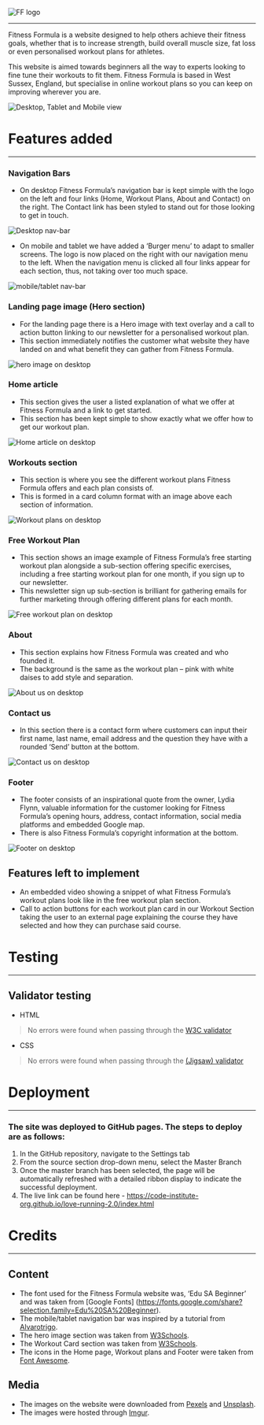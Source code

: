 ![FF logo](https://i.imgur.com/WDEAfRL.png)

<hr>

Fitness Formula is a website designed to help others achieve their fitness goals, whether that is to increase strength, build overall muscle size, fat loss or even personalised workout plans for athletes.

This website is aimed towards beginners all the way to experts looking to fine tune their workouts to fit them. Fitness Formula is based in West Sussex, England, but specialise in online workout plans so you can keep on improving wherever you are.

![Desktop, Tablet and Mobile view](https://i.imgur.com/r7WiPnY.png)

# Features added
<hr>

### Navigation Bars
- On desktop Fitness Formula’s navigation bar is kept simple with the logo on the left and four links (Home, Workout Plans, About and Contact) on the right. The Contact link has been styled to stand out for those looking to get in touch.

![Desktop nav-bar](https://i.imgur.com/41Y6P7y.png)

- On mobile and tablet we have added a ‘Burger menu’ to adapt to smaller screens. The logo is now placed on the right with our navigation menu to the left. When the navigation menu is clicked all four links appear for each section, thus, not taking over too much space.

![mobile/tablet nav-bar](https://i.imgur.com/CBuosfz.png)

### Landing page image (Hero section)
- For the landing page there is a Hero image with text overlay and a call to action button linking to our newsletter for a personalised workout plan.
- This section immediately notifies the customer what website they have landed on and what benefit they can gather from Fitness Formula.

![hero image on desktop](https://i.imgur.com/QH9V2r4.png)

### Home article
- This section gives the user a listed explanation of what we offer at Fitness Formula and a link to get started.
- This section has been kept simple to show exactly what we offer how to get our workout plan.

![Home article on desktop](https://i.imgur.com/Pta0Tlj.png)

### Workouts section
- This section is where you see the different workout plans Fitness Formula offers and each plan consists of.
- This is formed in a card column format with an image above each section of information.

![Workout plans on desktop](https://i.imgur.com/fRwPjhM.png)

### Free Workout Plan
- This section shows an image example of Fitness Formula’s free starting workout plan alongside a sub-section offering specific exercises, including a free starting workout plan for one month, if you sign up to our newsletter. 
- This newsletter sign up sub-section is brilliant for gathering emails for further marketing through offering different plans for each month.

![Free workout plan on desktop](https://i.imgur.com/JY7pH1r.png)

### About 
- This section explains how Fitness Formula was created and who founded it.
- The background is the same as the workout plan – pink with white daises to add style and separation.

![About us on desktop](https://i.imgur.com/uDbkmzZ.png)

### Contact us
- In this section there is a contact form where customers can input their first name, last name, email address and the question they have with a rounded ‘Send’ button at the bottom.

![Contact us on desktop](https://i.imgur.com/yCMeAYz.png)

### Footer
- The footer consists of an inspirational quote from the owner, Lydia Flynn, valuable information for the customer looking for Fitness Formula’s opening hours, address, contact information, social media platforms and embedded Google map.
- There is also Fitness Formula’s copyright information at the bottom.

![Footer on desktop](https://i.imgur.com/cCWgnjV.png)

## Features left to implement
- An embedded video showing a snippet of what Fitness Formula’s workout plans look like in the free workout plan section.
- Call to action buttons for each workout plan card in our Workout Section taking the user to an external page explaining the course they have selected and how they can purchase said course.

# Testing
<hr>

## Validator testing
- HTML
> No errors were found when passing through the [W3C validator](https://validator.w3.org/)
- CSS
> No errors were found when passing through the [(Jigsaw) validator](https://jigsaw.w3.org/css-validator/)

# Deployment
<hr>

### The site was deployed to GitHub pages. The steps to deploy are as follows:
1. In the GitHub repository, navigate to the Settings tab
2. From the source section drop-down menu, select the Master Branch
3. Once the master branch has been selected, the page will be automatically refreshed with a detailed ribbon display to indicate the successful deployment.
4. The live link can be found here - https://code-institute-org.github.io/love-running-2.0/index.html

# Credits
<hr>

## Content
- The font used for the Fitness Formula website was, ‘Edu SA Beginner’ and was taken from [Google Fonts] (https://fonts.google.com/share?selection.family=Edu%20SA%20Beginner).
- The mobile/tablet navigation bar was inspired by a tutorial from [Alvarotrigo](https://codepen.io/alvarotrigo/pen/wvrzPWL).
- The hero image section was taken from [W3Schools](https://www.w3schools.com/howto/howto_css_hero_image.asp).
- The Workout Card section was taken from [W3Schools](https://www.w3schools.com/howto/howto_css_cards.asp).
- The icons in the Home page, Workout plans and Footer were taken from [Font Awesome](https://fontawesome.com/).

## Media
- The images on the website were downloaded from [Pexels](https://www.pexels.com/) and [Unsplash](https://unsplash.com/).
- The images were hosted through [Imgur](https://imgur.com/).
